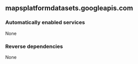 ## mapsplatformdatasets.googleapis.com

### Automatically enabled services

None

### Reverse dependencies

None
